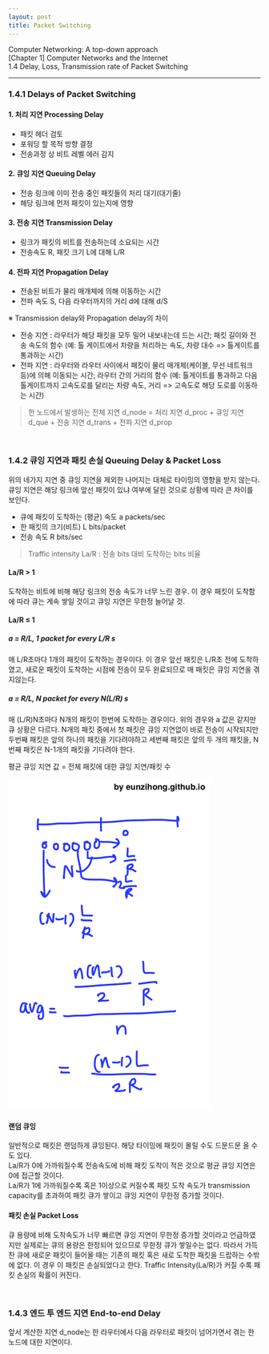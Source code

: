 ```yaml
---
layout: post
title: Packet Switching
---
```


Computer Networking: A top-down approach  
[Chapter 1] Computer Networks and the Internet  
1.4 Delay, Loss, Transmission rate of Packet Switching  

----  

### 1.4.1 Delays of Packet Switching  

#### 1. 처리 지연 Processing Delay  
- 패킷 헤더 검토  
- 포워딩 할 목적 방향 결정
- 전송과정 상 비트 레벨 에러 감지  

#### 2. 큐잉 지연 Queuing Delay  
- 전송 링크에 이미 전송 중인 패킷들의 처리 대기(대기줄)  
- 해당 링크에 먼저 패킷이 있는지에 영향  

#### 3. 전송 지연 Transmission Delay  
- 링크가 패킷의 비트를 전송하는데 소요되는 시간  
- 전송속도 R, 패킷 크기 L에 대해 L/R  

#### 4. 전파 지연 Propagation Delay  
- 전송된 비트가 물리 매개체에 의해 이동하는 시간 
- 전파 속도 S, 다음 라우터까지의 거리 d에 대해 d/S  

※ Transmission delay와 Propagation delay의 차이  
- 전송 지연 : 라우터가 해당 패킷을 모두 밀어 내보내는데 드는 시간; 패킷 길이와 전송 속도의 함수 (예: 톨 게이트에서 차량을 처리하는 속도, 차량 대수 => 톨게이트를 통과하는 시간)  
- 전파 지연 : 라우터와 라우터 사이에서 패킷이 물리 매개체(케이블, 무선 네트워크 등)에 의해 이동되는 시간; 라우터 간의 거리의 함수 (예: 톨게이트를 통과하고 다음 톨게이트까지 고속도로를 달리는 차량 속도, 거리 => 고속도로 해당 도로를 이동하는 시간)  

> 한 노드에서 발생하는 전체 지연 d_node = 처리 지연 d_proc + 큐잉 지연 d_que + 전송 지연 d_trans + 전파 지연 d_prop   

<br>

### 1.4.2 큐잉 지연과 패킷 손실 Queuing Delay & Packet Loss  
위의 네가지 지연 중 큐잉 지연을 제외한 나머지는 대체로 타이밍의 영향을 받지 않는다. 큐잉 지연은 해당 링크에 앞선 패킷이 있냐 여부에 달린 것으로 상황에 따라 큰 차이를 보인다.  

- 큐에 패킷이 도착하는 (평균) 속도 a packets/sec  
- 한 패킷의 크기(비트) L bits/packet  
- 전송 속도 R bits/sec  

> Traffic intensity La/R : 전송 bits 대비 도착하는 bits 비율  

#### La/R > 1  
도착하는 비트에 비해 해당 링크의 전송 속도가 너무 느린 경우. 이 경우 패킷이 도착함에 따라 큐는 계속 쌓일 것이고 큐잉 지연은 무한정 늘어날 것.  

#### La/R ≤ 1  
##### a = R/L, 1 packet for every L/R s  
매 L/R초마다 1개의 패킷이 도착하는 경우이다. 이 경우 앞선 패킷은 L/R초 전에 도착하였고, 새로운 패킷이 도착하는 시점에 전송이 모두 완료되므로 매 패킷은 큐잉 지연을 겪지않는다.  

##### a = R/L, N packet for every N(L/R) s  
매 (L/R)N초마다 N개의 패킷이 한번에 도착하는 경우이다. 위의 경우와 a 값은 같지만 큐 상황은 다르다. N개의 패킷 중에서 첫 패킷은 큐잉 지연없이 바로 전송이 시작되지만 두번째 패킷은 앞의 하나의 패킷을 기다려야하고 세번째 패킷은 앞의 두 개의 패킷을, N번째 패킷은 N-1개의 패킷을 기다려야 한다.  

평균 큐잉 지연 값 = 전체 패킷에 대한 큐잉 지연/패킷 수   

![평균 큐잉 지연 계산](../images/burstqueue.jpeg)   

#### 랜덤 큐잉  
일반적으로 패킷은 랜덤하게 큐잉된다. 해당 타이밍에 패킷이 몰릴 수도 드문드문 올 수도 있다.  
La/R가 0에 가까워질수록 전송속도에 비해 패킷 도착이 적은 것으로 평균 큐잉 지연은 0에 접근할 것이다.  
La/R가 1에 가까워질수록 혹은 1이상으로 커질수록 패킷 도착 속도가 transmission capacity를 초과하여 패킷 큐가 쌓이고 큐잉 지연이 무한정 증가할 것이다.  

#### 패킷 손실 Packet Loss  
큐 용량에 비해 도착속도가 너무 빠르면 큐잉 지연이 무한정 증가할 것이라고 언급하였지만 실제로는 큐의 용량은 한정되어 있으므로 무한정 큐가 쌓일수는 없다. 따라서 가득찬 큐에 새로운 패킷이 들어올 때는 기존의 패킷 혹은 새로 도착한 패킷을 드랍하는 수밖에 없다. 이 경우 이 패킷은 손실되었다고 한다. Traffic Intensity(La/R)가 커질 수록 패킷 손실의 확률이 커진다.  

<br>

### 1.4.3 엔드 투 엔드 지연 End-to-end Delay  
앞서 계산한 지연 d_node는 한 라우터에서 다음 라우터로 패킷이 넘어가면서 겪는 한 노드에 대한 지연이다. 
